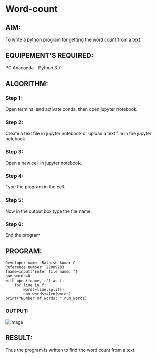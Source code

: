 # Word-count
## AIM:
To write a python program for getting the word count from a text.
## EQUIPEMENT'S REQUIRED: 
PC
Anaconda - Python 3.7
## ALGORITHM: 
### Step 1:
Open terminal and activate conda, then open jupyter notebook.

### Step 2:
Create a text file in jupyter notebook or upload a text file in the jupyter notebook.

### Step 3:
Open a new cell in jupyter notebook.

### Step 4:
Type the program in the cell.

### Step 5:
Now in the output box,type the file name.

### Step 6:
End the program

## PROGRAM:
```
Developer name: Rathish kumar C
Reference number: 22009283
fname=input("Enter file name: ")
num_words=0
with open(fname,'r') as f:
    for line in f:
        words=line.split()
        num_words+=len(words)
print("Number of words: ",num_words)
```
### OUTPUT:
![image](https://user-images.githubusercontent.com/120539398/214815457-1192c342-efc8-4ec8-a7b6-0ea3e13af1df.png)



## RESULT:
Thus the program is written to find the word count from a text.
